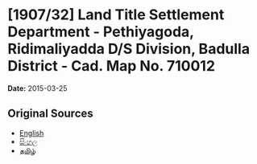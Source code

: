 # [1907/32] Land Title Settlement Department - Pethiyagoda, Ridimaliyadda D/S Division, Badulla District - Cad. Map No. 710012

**Date:** 2015-03-25

## Original Sources

- [English](https://documents.gov.lk/view/extra-gazettes/2015/3/1907-32_E.pdf)
- [සිංහල](https://documents.gov.lk/view/extra-gazettes/2015/3/1907-32_S.pdf)
- [தமிழ்](https://documents.gov.lk/view/extra-gazettes/2015/3/1907-32_T.pdf)
